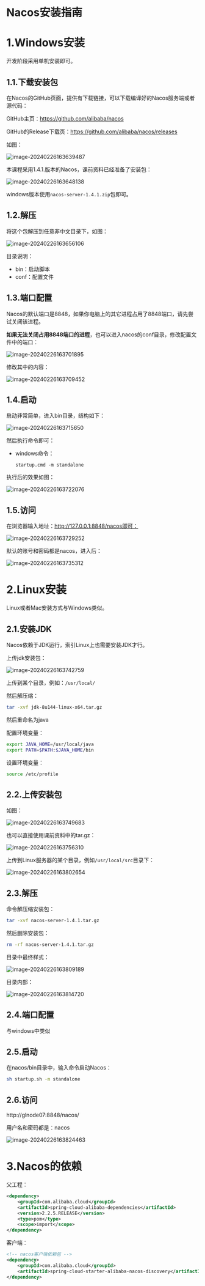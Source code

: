 # Nacos安装指南



# 1.Windows安装

开发阶段采用单机安装即可。

## 1.1.下载安装包

在Nacos的GitHub页面，提供有下载链接，可以下载编译好的Nacos服务端或者源代码：

GitHub主页：https://github.com/alibaba/nacos

GitHub的Release下载页：https://github.com/alibaba/nacos/releases

如图：

![image-20240226163639487](https://raw.githubusercontent.com/Quinlan7/pic_cloud/main/img/202402261636590.png)



本课程采用1.4.1.版本的Nacos，课前资料已经准备了安装包：

![image-20240226163648138](https://raw.githubusercontent.com/Quinlan7/pic_cloud/main/img/202402261636201.png)

windows版本使用`nacos-server-1.4.1.zip`包即可。



## 1.2.解压

将这个包解压到任意非中文目录下，如图：

![image-20240226163656106](https://raw.githubusercontent.com/Quinlan7/pic_cloud/main/img/202402261636162.png)

目录说明：

- bin：启动脚本
- conf：配置文件

## 1.3.端口配置

Nacos的默认端口是8848，如果你电脑上的其它进程占用了8848端口，请先尝试关闭该进程。

**如果无法关闭占用8848端口的进程**，也可以进入nacos的conf目录，修改配置文件中的端口：

![image-20240226163701895](https://raw.githubusercontent.com/Quinlan7/pic_cloud/main/img/202402261637965.png)

修改其中的内容：

![image-20240226163709452](https://raw.githubusercontent.com/Quinlan7/pic_cloud/main/img/202402261637531.png)



## 1.4.启动

启动非常简单，进入bin目录，结构如下：

![image-20240226163715650](https://raw.githubusercontent.com/Quinlan7/pic_cloud/main/img/202402261637701.png)

然后执行命令即可：

- windows命令：

  ```
  startup.cmd -m standalone
  ```


执行后的效果如图：

![image-20240226163722076](https://raw.githubusercontent.com/Quinlan7/pic_cloud/main/img/202402261637157.png)



## 1.5.访问

在浏览器输入地址：http://127.0.0.1:8848/nacos即可：

![image-20240226163729252](https://raw.githubusercontent.com/Quinlan7/pic_cloud/main/img/202402261637388.png)

默认的账号和密码都是nacos，进入后：

![image-20240226163735312](https://raw.githubusercontent.com/Quinlan7/pic_cloud/main/img/202402261637406.png)





# 2.Linux安装

Linux或者Mac安装方式与Windows类似。

## 2.1.安装JDK

Nacos依赖于JDK运行，索引Linux上也需要安装JDK才行。

上传jdk安装包：

![image-20240226163742759](https://raw.githubusercontent.com/Quinlan7/pic_cloud/main/img/202402261637825.png)

上传到某个目录，例如：`/usr/local/`



然后解压缩：

```sh
tar -xvf jdk-8u144-linux-x64.tar.gz
```

然后重命名为java



配置环境变量：

```sh
export JAVA_HOME=/usr/local/java
export PATH=$PATH:$JAVA_HOME/bin
```

设置环境变量：

```sh
source /etc/profile
```





## 2.2.上传安装包

如图：

![image-20240226163749683](https://raw.githubusercontent.com/Quinlan7/pic_cloud/main/img/202402261637764.png)

也可以直接使用课前资料中的tar.gz：

![image-20240226163756310](https://raw.githubusercontent.com/Quinlan7/pic_cloud/main/img/202402261637365.png)

上传到Linux服务器的某个目录，例如`/usr/local/src`目录下：

![image-20240226163802654](https://raw.githubusercontent.com/Quinlan7/pic_cloud/main/img/202402261638718.png)



## 2.3.解压

命令解压缩安装包：

```sh
tar -xvf nacos-server-1.4.1.tar.gz
```

然后删除安装包：

```sh
rm -rf nacos-server-1.4.1.tar.gz
```

目录中最终样式：

![image-20240226163809189](https://raw.githubusercontent.com/Quinlan7/pic_cloud/main/img/202402261638259.png)

目录内部：

![image-20240226163814720](https://raw.githubusercontent.com/Quinlan7/pic_cloud/main/img/202402261638780.png)



## 2.4.端口配置

与windows中类似



## 2.5.启动

在nacos/bin目录中，输入命令启动Nacos：

```sh
sh startup.sh -m standalone
```



## 2.6.访问

http://glnode07:8848/nacos/

用户名和密码都是：nacos

![image-20240226163824463](https://raw.githubusercontent.com/Quinlan7/pic_cloud/main/img/202402261638716.png)



# 3.Nacos的依赖

父工程：

```xml
<dependency>
    <groupId>com.alibaba.cloud</groupId>
    <artifactId>spring-cloud-alibaba-dependencies</artifactId>
    <version>2.2.5.RELEASE</version>
    <type>pom</type>
    <scope>import</scope>
</dependency>
```



客户端：

```xml
<!-- nacos客户端依赖包 -->
<dependency>
    <groupId>com.alibaba.cloud</groupId>
    <artifactId>spring-cloud-starter-alibaba-nacos-discovery</artifactId>
</dependency>

```







